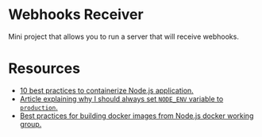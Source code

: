 # Webhooks Receiver

Mini project that allows you to run a server that will receive webhooks.

# Resources

- [10 best practices to containerize Node.js application.](https://snyk.io/blog/10-best-practices-to-containerize-nodejs-web-applications-with-docker/)
- [Article explaining why I should always set `NODE_ENV` variable to `production`.](https://www.dynatrace.com/news/blog/the-drastic-effects-of-omitting-node-env-in-your-express-js-applications/)
- [Best practices for building docker images from Node.js docker working group.](https://github.com/nodejs/docker-node/blob/main/docs/BestPractices.md#handling-kernel-signals)

